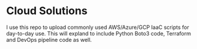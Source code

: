 # Cloud Solutions
I use this repo to upload commonly used AWS/Azure/GCP IaaC scripts for day-to-day use. This will expland to include Python Boto3 code, Terraform and DevOps pipeline code as well.
